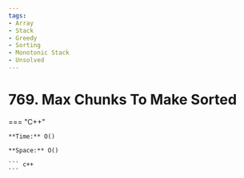 ```yaml
---
tags:
- Array
- Stack
- Greedy
- Sorting
- Monotonic Stack
- Unsolved
---
```



# 769. Max Chunks To Make Sorted

=== "C++"

    **Time:** O()

    **Space:** O()

    ``` c++
    ```